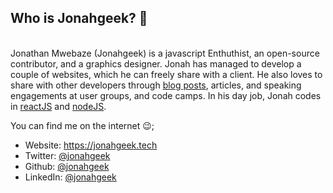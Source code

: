 ## Who is Jonahgeek? 🤨

\
Jonathan Mwebaze (Jonahgeek) is a javascript Enthuthist, an open-source contributor, and a graphics designer. Jonah has managed to develop a couple of websites, which he can freely share with a client. He also loves to share with other developers through [blog posts](https://jonahgeek.tech/), articles, and speaking engagements at user groups, and code camps. In his day job, Jonah codes in [reactJS](https://reactjs.org/) and [nodeJS](https://nodejs.org).

You can find me on the internet 😉;

- Website: https://jonahgeek.tech
- Twitter: [@jonahgeek](https://twitter.com/jonahgeek)
- Github: [@jonahgeek](https://github.com/jonahgeek)
- LinkedIn: [@jonahgeek](https://linkedin.com/in/jonahgeek)
